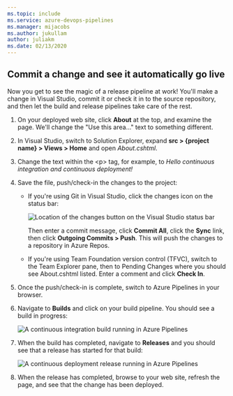 ```yaml
---
ms.topic: include
ms.service: azure-devops-pipelines
ms.manager: mijacobs
ms.author: jukullam
author: juliakm
ms.date: 02/13/2020
---
```


<h2 id="check-in">Commit a change and see it automatically go live</h2>

Now you get to see the magic of a release pipeline at work! You'll make a change in Visual Studio, commit it or check it in to the source repository, and then let the build and release pipelines take care of the rest.

1. On your deployed web site, click **About** at the top, and examine the page. We'll change the "Use this area..." text to something different.

1. In Visual Studio, switch to Solution Explorer, expand **src > {project name} > Views > Home** and open _About.cshtml_.

1. Change the text within the &lt;p&gt; tag, for example, to _Hello continuous integration and continuous deployment!_

1. Save the file, push/check-in the changes to the project:
    * If you're using Git in Visual Studio, click the changes icon on the status bar:

        ![Location of the changes button on the Visual Studio status bar](../media/commit-change-in-vs.png)

        Then enter a commit message, click **Commit All**, click the **Sync** link, then click **Outgoing Commits > Push**. This will push the changes to a repository in Azure Repos.

    * If you're using Team Foundation version control (TFVC), switch to the Team Explorer pane, then to Pending Changes where you should see About.cshtml listed. Enter a comment and click **Check In**.

1. Once the push/check-in is complete, switch to Azure Pipelines in your browser.
1. Navigate to **Builds** and click on your build pipeline. You should see a build in progress:

    ![A continuous integration build running in Azure Pipelines](../media/ci-build-running.png)

1. When the build has completed, navigate to **Releases** and you should see that a release has started for that build:

    ![A continuous deployment release running in Azure Pipelines](../media/cd-release-running.png)

1. When the release has completed, browse to your web site, refresh the page, and see that the change has been deployed.
